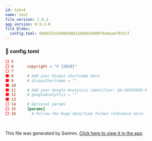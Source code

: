 ```yaml
---
id: tyhv4
name: test
file_version: 1.0.2
app_version: 0.9.2-0
file_blobs:
  config.toml: 6605555a3986b98d22680910909f8e8aaef015cf
---
```


<!-- NOTE-swimm-snippet: the lines below link your snippet to Swimm -->
### 📄 config.toml
```toml
⬜ 5      
⬜ 6      copyright = "© {2020}"
⬜ 7      
🟩 8      # Add your Disqus shortname here.
🟩 9      # disqusShortname = ""
🟩 10     
🟩 11     # Add your Google Analytics identifier: UA-XXXXXXXX-X
🟩 12     # googleAnalytics = "" 
🟩 13     
⬜ 14     # Optional params
⬜ 15     [params]
⬜ 16       # Follow the Hugo date/time format reference here: 
```

<br/>

This file was generated by Swimm. [Click here to view it in the app](http://localhost:5001/repos/Z2l0aHViJTNBJTNBYmxvZyUzQSUzQWRvdWVr/docs/tyhv4).